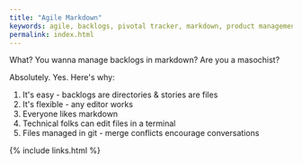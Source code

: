```yaml
---
title: "Agile Markdown"
keywords: agile, backlogs, pivotal tracker, markdown, product management
permalink: index.html
---
```


What? You wanna manage backlogs in markdown? Are you a masochist?

Absolutely. Yes. Here's why:

1. It's easy - backlogs are directories & stories are files
2. It's flexible - any editor works
3. Everyone likes markdown
4. Technical folks can edit files in a terminal
5. Files managed in git - merge conflicts encourage conversations


{% include links.html %}
